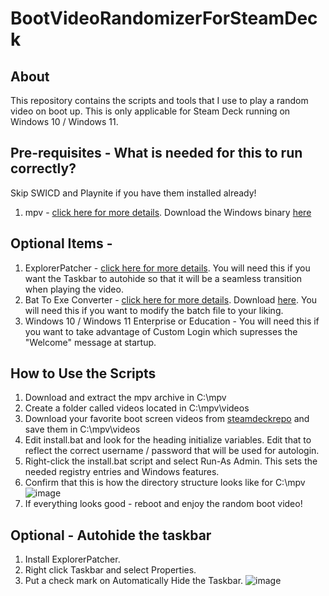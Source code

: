 # BootVideoRandomizerForSteamDeck

## About
This repository contains the scripts and tools that I use to play a random video on boot up.
This is only applicable for Steam Deck running on Windows 10 / Windows 11.

## Pre-requisites - What is needed for this to run correctly?
Skip SWICD and Playnite if you have them installed already!
1. mpv - [click here for more details](https://mpv.io/). Download the Windows binary [here](https://sourceforge.net/projects/mpv-player-windows/files/)


## Optional Items -
1. ExplorerPatcher - [click here for more details](https://github.com/valinet/ExplorerPatcher). You will need this if you want the Taskbar to autohide so that it will be a seamless transition when playing the video.
2. Bat To Exe Converter - [click here for more details](https://www.f2ko.de/programme/bat-to-exe-converter/). Download [here](https://www.majorgeeks.com/files/details/bat_to_exe_converter.html). You will need this if you want to modify the batch file to your liking.
3. Windows 10 / Windows 11 Enterprise or Education - You will need this if you want to take advantage of Custom Login which supresses the "Welcome" message at startup.


## How to Use the Scripts
1. Download and extract the mpv archive in C:\mpv
2. Create a folder called videos located in C:\mpv\videos
3. Download your favorite boot screen videos from [steamdeckrepo](https://steamdeckrepo.com/) and save them in C:\mpv\videos
4. Edit install.bat and look for the heading initialize variables. Edit that to reflect the correct username / password that will be used for autologin.
5. Right-click the install.bat script and select Run-As Admin. This sets the needed registry entries and Windows features.
6. Confirm that this is how the directory structure looks like for C:\mpv
![image](https://user-images.githubusercontent.com/98122529/200135482-91019b4f-6fba-4bcc-8a04-9be160fe091d.png)
7. If everything looks good - reboot and enjoy the random boot video! 


## Optional - Autohide the taskbar
1. Install ExplorerPatcher.
2. Right click Taskbar and select Properties.
3. Put a check mark on Automatically Hide the Taskbar.
![image](https://user-images.githubusercontent.com/98122529/200134999-fe166b1d-b3d7-4256-a36a-45dea032596a.png)
